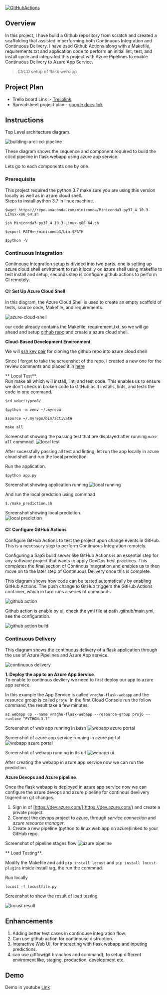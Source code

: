 [![GitHubActions](https://github.com/vraghu1983/udacitypro6/actions/workflows/main.yml/badge.svg)](https://github.com/vraghu1983/udacitypro6/actions/workflows/main.yml)


## Overview

In this project, I have build a Github repository from scratch and created a scaffolding that assisted in performing both Continuous Integration and Continuous Delivery. I have used Github Actions along with a Makefile, requirements.txt and application code to perform an initial lint, test, and install cycle and integrated this project with Azure Pipelines to enable Continuous Delivery to Azure App Service.

> CI/CD setup of flask webapp

## Project Plan

* Trello board Link :- [Trellolink](https://trello.com/invite/b/bx4fGc2Q/ATTI1695c9da29fd9b3cc9992edd7c1680967B79015C/ci-cd-pipeline)
* Spreadsheet project plan:- [google docs link](https://docs.google.com/spreadsheets/d/1EMldvDwRq7ECj56jEqvG-qdYlIkfwB4Tvdkx-X1jdYY/edit?usp=sharing)

## Instructions

Top Level architecture diagram.

![building-a-ci-cd-pipeline](./screenshots/architecture.png)

These diagram shows the sequence and component required to build the ci/cd pipeline in flask webapp using azure app service.

Lets go to each components one by one.

### Prerequisite
This project required the python 3.7 make sure you are using this version locally as well as in azure cloud shell.  
Steps to install python 3.7 in linux machine.  

```
$wget https://repo.anaconda.com/miniconda/Miniconda3-py37_4.10.3-Linux-x86_64.sh
```
```
$sh Miniconda3-py37_4.10.3-Linux-x86_64.sh
```
```
$export PATH=~/miniconda3/bin:$PATH
```
```
$python -V
```

### Continuous Integration
Continouse Integration setup is divided into two parts, one is setting up azure cloud shell enviroment to run it locally on azure shell using makefile to test install and setup, seconds step is configure github actions to perform CI remotely.

#### CI: Set Up Azure Cloud Shell
In this diagram, the Azure Cloud Shell is used to create an empty scaffold of tests, source code, Makefile, and requirements.

![azure-cloud-shell](./screenshots/azure-cloud-shell.png)

our code already contains the Makefile, requirement.txt, so we will go ahead and setup [github repo](https://docs.github.com/en/get-started/quickstart/create-a-repo) and create a azure cloud shell.  

**Cloud-Based Development Environment**. 

We will [ssh key pair](https://docs.github.com/en/authentication/connecting-to-github-with-ssh/generating-a-new-ssh-key-and-adding-it-to-the-ssh-agent) for cloning the github repo into azure cloud shell

Since I forgot to take the screenshot of the repo, I created a new one for the review comments and placed it in [here](./screenshots/gitclone.png)


** Local Test**.  
Run make all which will install, lint, and test code. This enables us to ensure we don't check in broken code to GitHub as it installs, lints, and tests the code in one command. 

```
$cd udacitypro6/
```
```
$python -m venv ~/.myrepo
```
```
$source ~/.myrepo/bin/activate
```
```
make all
```

Screenshot showing the passing test that are displayed after running `make all` commnad.
![local test](./screenshots/makeall.png)

After sucessfully passing all test and linting, let run the app locally in azure cloud shell and run the local predection.  

Run the application.  

```
$python app.py
```
Screenshot showing application running
![local running](./screenshots/localrunning.png)

And run the local predction using commnad

```
$./make_prediction.sh
```

Screenshot showing local prediction.  
![local prediction](./screenshots/makeprediction.png)

#### CI: Configure GitHub Actions

Configure GitHub Actions to test the project upon change events in GitHub. This is a necessary step to perform Continuous Integration remotely.

Configuring a SaaS build server like GitHub Actions is an essential step for any software project that wants to apply DevOps best practices. This completes the final section of Continous Integration and enables us to then move on to the later step of Continuous Delivery once this is complete.

This diagram shows how code can be tested automatically by enabling GitHub Actions. The push change to GitHub triggers the GitHub Actions container, which in turn runs a series of commands.

![github action](./screenshots/githubactions.png)

Github action is enable by ui, check the yml file at path .github/main.yml, see the configuration.

![github action build](./screenshots/github_action_build.png)

### Continuous Delivery

This diagram shows the continuous delivery of a flask application through the use of Azure Pipelines and Azure App service.

![continuous delivery](./screenshots/cd-diagram.png)

**1. Deploy the app to an Azure App Service**.  
To enable to continous devliery we need to first deploy our app to azure app service.  

In this example the App Service is called `vraghu-flask-webapp` and the resource group is called `proj6`. In the first Cloud Console run the follow command, the result take a few minutes:

```
az webapp up --name vraghu-flask-webapp --resource-group proj6 --runtime "PYTHON:3.7"
```
Screenshot of web app running in bash
![webapp azure portal](./screenshots/webapprun.png)

Screenshot of azure app service running in azure portal
![webapp azure portal](./screenshots/webappazure.png)

Screenshot of webapp running in its url
![webapp ui](./screenshots/webappui.png)

After creating the webapp in azure app service now we can run the prediction.

**Azure Devops and Azure pipeline**.  

Once the flask webapp is deployed in azure app service now we can configure the azure devops and azure pipeline for continous devlivery trigered on git changes.  

1. Sign in of [https://dev.azure.com/](https://dev.azure.com/) and create a private project.  
2. Connect the devops project to azure, through *service connection* and *azure resource manager*.  
3. Create a new pipeline (python to linux web app on azure)linked to your GitHub repo. 

Screenshot of pipeline stages flow
![azure pipeline](./screenshots/azurepipeline.png)

** Load Testing**.

Modify the Makefile and add `pip install locust` and `pip install locust-plugins` inside install tag, the run the commnad.  

Run locally
```
locust -f locustfile.py
```

Screenshot to show the result of load testing

![locust result](./screenshots/locustlogs.png)

## Enhancements
1. Adding better test cases in continouse integration flow.
2. Can use github action for continouse distrubtion.
3. Interactive Web UI, for interacting with flask webapp and inputing predictions.
4. can use gitflow(git branches and command), to setup different enviroment like, staging, production, development etc.

## Demo 

Demo in youtube [Link](https://youtu.be/bvOQTxDJtN0)
